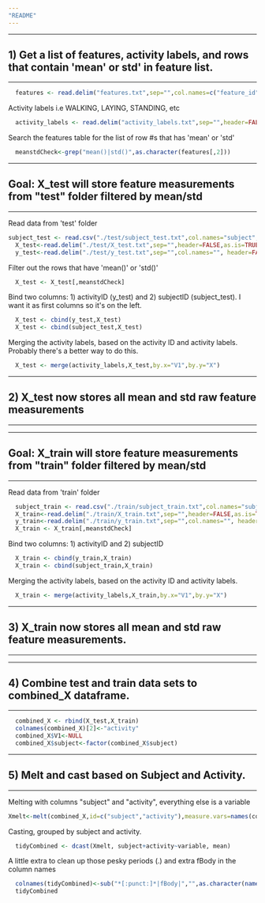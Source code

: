 ```yaml
---
"README"
---
```

---

## 1) Get a list of features, activity labels, and rows that contain 'mean' or std' in feature list.
---
```r
  features <- read.delim("features.txt",sep="",col.names=c("feature_id","feature"),header=FALSE)
```
Activity labels i.e WALKING, LAYING, STANDING, etc
```r
  activity_labels <- read.delim("activity_labels.txt",sep="",header=FALSE)
```
Search the features table for the list of row #s that has 'mean' or 'std'
```r
  meanstdCheck<-grep("mean()|std()",as.character(features[,2]))
```
---
## Goal: X_test will store feature measurements from "test" folder filtered by mean/std
---

Read data from 'test' folder

```r
subject_test <- read.csv("./test/subject_test.txt",col.names="subject",header=FALSE)
  X_test<-read.delim("./test/X_test.txt",sep="",header=FALSE,as.is=TRUE,col.names=as.character(features[,2]))
  y_test<-read.delim("./test/y_test.txt",sep="",col.names="", header=FALSE)
```
Filter out the rows that have 'mean()' or 'std()' 
```r
  X_test <- X_test[,meanstdCheck]
```
Bind two columns: 1) activityID (y_test) and 2) subjectID (subject_test). I want it as first columns so it's on the left.
```r
  X_test <- cbind(y_test,X_test)
  X_test <- cbind(subject_test,X_test)
```
Merging the activity labels, based on the activity ID and activity labels.
Probably there's a better way to do this.
```r
  X_test <- merge(activity_labels,X_test,by.x="V1",by.y="X")
```
---
## 2) X_test now stores all mean and std raw feature measurements
---

---
## Goal: X_train will store feature measurements from "train" folder filtered by mean/std
---

Read data from 'train' folder
```r
  subject_train <- read.csv("./train/subject_train.txt",col.names="subject",header=FALSE)
  X_train<-read.delim("./train/X_train.txt",sep="",header=FALSE,as.is=TRUE,col.names=as.character(features[,2]))
  y_train<-read.delim("./train/y_train.txt",sep="",col.names="", header=FALSE)
  X_train <- X_train[,meanstdCheck]
```
Bind two columns: 1) activityID and 2) subjectID 
```r
  X_train <- cbind(y_train,X_train)
  X_train <- cbind(subject_train,X_train)
```

Merging the activity labels, based on the activity ID and activity labels.
```r
  X_train <- merge(activity_labels,X_train,by.x="V1",by.y="X")
```
---
## 3) X_train now stores all mean and std raw feature measurements.
---


---
## 4) Combine test and train data sets to combined_X dataframe.
---
```r
  combined_X <- rbind(X_test,X_train)
  colnames(combined_X)[2]<-"activity"
  combined_X$V1<-NULL
  combined_X$subject<-factor(combined_X$subject)
```
---
## 5) Melt and cast based on Subject and Activity.
---

Melting with columns "subject" and "activity", everything else is a variable

```r
Xmelt<-melt(combined_X,id=c("subject","activity"),measure.vars=names(combined_X)[3:length(combined_X)])
```
Casting, grouped by subject and activity.
```r
  tidyCombined <- dcast(Xmelt, subject+activity~variable, mean)
```
A little extra to clean up those pesky periods (.) and extra fBody in the column names
```r
  colnames(tidyCombined)<-sub("*[:punct:]*|fBody|","",as.character(names(tidyCombined)))
  tidyCombined
```